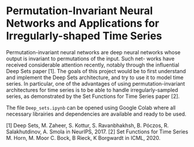 # Permutation-Invariant Neural Networks and Applications for Irregularly-shaped Time Series

Permutation-invariant neural networks are deep neural networks whose output is invariant to permutations of the input. Such net- works have received considerable attention recently, notably through the influential Deep Sets paper [1]. The goals of this project would be to first understand and implement the Deep Sets architecture, and try to use it to model time series. In particular, one of the advantages of using permutation-invariant architectures for time series is to be able to handle irregularly-sampled series, as demonstrated by the Set Functions for Time Series paper [2].

The file `Deep_sets.ipynb` can be opened using Google Colab where all necessary librairies and dependencies are available and ready to be used.

[1] Deep Sets, M. Zaheer, S. Kottur, S. Ravanbhakhsh, B. Póczos, R. Salakhutdinov, A. Smola in NeurIPS, 2017.
[2] Set Functions for Time Series M. Horn, M. Moor C. Bock, B Rieck, K Borgwardt in ICML, 2020.
